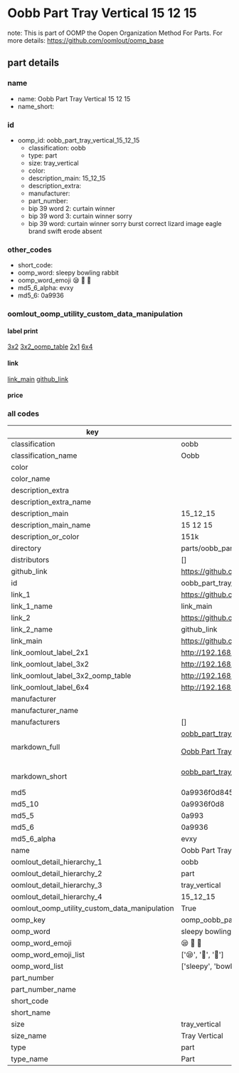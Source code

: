 # Oobb Part Tray Vertical 15 12 15  

note: This is part of OOMP the Oopen Organization Method For Parts. For more details: https://github.com/oomlout/oomp_base

##  part details





### name
* name: Oobb Part Tray Vertical 15 12 15
* name_short: 
### id
* oomp_id: oobb_part_tray_vertical_15_12_15
  * classification: oobb
  * type: part
  * size: tray_vertical
  * color: 
  * description_main: 15_12_15
  * description_extra: 
  * manufacturer: 
  * part_number: 
  * bip 39 word 2: curtain winner
  * bip 39 word 3: curtain winner sorry
  * bip 39 word: curtain winner sorry burst correct lizard image eagle brand swift erode absent

### other_codes
* short_code: 
* oomp_word: sleepy bowling rabbit
* oomp_word_emoji :sleepy: :bowling: :rabbit:
* md5_6_alpha: evxy
* md5_6: 0a9936






### oomlout_oomp_utility_custom_data_manipulation
#### label print
[3x2](http://192.168.1.245:1112/?label=oomp%20evxy)
[3x2_oomp_table](http://192.168.1.107:1112/?label=oomp%20evxy)
[2x1](http://192.168.1.242:1112/?label=oomp%20evxy)
[6x4](http://192.168.1.55:1112/?label=oomp%20evxy)    

#### link

[link_main](https://github.com/oomlout/oomlout_oomp_current_version_messy/tree/main/parts/oobb_part_tray_vertical_15_12_15) [github_link](https://github.com/oomlout/oomlout_oomp_part_src/tree/main/parts/oobb_part_tray_vertical_15_12_15)                             

#### price







### all codes 
| key | value |  
| --- | --- |  
| classification | oobb |  
| classification_name | Oobb |  
| color |  |  
| color_name |  |  
| description_extra |  |  
| description_extra_name |  |  
| description_main | 15_12_15 |  
| description_main_name | 15 12 15 |  
| description_or_color | 151k |  
| directory | parts/oobb_part_tray_vertical_15_12_15 |  
| distributors | [] |  
| github_link | https://github.com/oomlout/oomlout_oomp_part_src/tree/main/parts/oobb_part_tray_vertical_15_12_15 |  
| id | oobb_part_tray_vertical_15_12_15 |  
| link_1 | https://github.com/oomlout/oomlout_oomp_current_version_messy/tree/main/parts/oobb_part_tray_vertical_15_12_15 |  
| link_1_name | link_main |  
| link_2 | https://github.com/oomlout/oomlout_oomp_part_src/tree/main/parts/oobb_part_tray_vertical_15_12_15 |  
| link_2_name | github_link |  
| link_main | https://github.com/oomlout/oomlout_oomp_current_version_messy/tree/main/parts/oobb_part_tray_vertical_15_12_15 |  
| link_oomlout_label_2x1 | http://192.168.1.242:1112/?label=oomp%20evxy |  
| link_oomlout_label_3x2 | http://192.168.1.245:1112/?label=oomp%20evxy |  
| link_oomlout_label_3x2_oomp_table | http://192.168.1.107:1112/?label=oomp%20evxy |  
| link_oomlout_label_6x4 | http://192.168.1.55:1112/?label=oomp%20evxy |  
| manufacturer |  |  
| manufacturer_name |  |  
| manufacturers | [] |  
| markdown_full | [oobb_part_tray_vertical_15_12_15](https://github.com/oomlout/oomlout_oomp_current_version_messy/tree/main/parts/oobb_part_tray_vertical_15_12_15)<br>[](https://github.com/oomlout/oomlout_oomp_current_version_messy/tree/main/parts/oobb_part_tray_vertical_15_12_15)<br>[Oobb Part Tray Vertical 15 12 15](https://github.com/oomlout/oomlout_oomp_current_version_messy/tree/main/parts/oobb_part_tray_vertical_15_12_15)<br><br> |  
| markdown_short | [oobb_part_tray_vertical_15_12_15](https://github.com/oomlout/oomlout_oomp_current_version_messy/tree/main/parts/oobb_part_tray_vertical_15_12_15)<br><br> |  
| md5 | 0a9936f0d8450e2a0b1841ed9efef9b1 |  
| md5_10 | 0a9936f0d8 |  
| md5_5 | 0a993 |  
| md5_6 | 0a9936 |  
| md5_6_alpha | evxy |  
| name | Oobb Part Tray Vertical 15 12 15 |  
| oomlout_detail_hierarchy_1 | oobb |  
| oomlout_detail_hierarchy_2 | part |  
| oomlout_detail_hierarchy_3 | tray_vertical |  
| oomlout_detail_hierarchy_4 | 15_12_15 |  
| oomlout_oomp_utility_custom_data_manipulation | True |  
| oomp_key | oomp_oobb_part_tray_vertical_15_12_15 |  
| oomp_word | sleepy bowling rabbit |  
| oomp_word_emoji | :sleepy: :bowling: :rabbit: |  
| oomp_word_emoji_list | [':sleepy:', ':bowling:', ':rabbit:'] |  
| oomp_word_list | ['sleepy', 'bowling', 'rabbit'] |  
| part_number |  |  
| part_number_name |  |  
| short_code |  |  
| short_name |  |  
| size | tray_vertical |  
| size_name | Tray Vertical |  
| type | part |  
| type_name | Part |  
